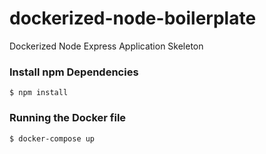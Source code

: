 # dockerized-node-boilerplate
Dockerized Node Express Application Skeleton

### Install npm Dependencies
```
$ npm install
```

### Running the Docker file
```
$ docker-compose up
```